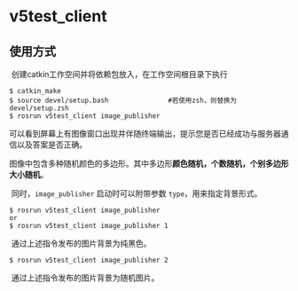 # v5test_client

## 使用方式	

​	创建catkin工作空间并将依赖包放入，在工作空间根目录下执行

```shell
$ catkin_make
$ source devel/setup.bash 				#若使用zsh，则替换为 devel/setup.zsh
$ rosrun v5test_client image_publisher
```

​	可以看到屏幕上有图像窗口出现并伴随终端输出，提示您是否已经成功与服务器通信以及答案是否正确。

​	图像中包含多种随机颜色的多边形。其中多边形**颜色随机，个数随机，个别多边形大小随机**。

​	同时，`image_publisher` 启动时可以附带参数 `type`，用来指定背景形式。

```shell
$ rosrun v5test_client image_publisher
or
$ rosrun v5test_client image_publisher 1
```

​	通过上述指令发布的图片背景为纯黑色。

```shell
$ rosrun v5test_client image_publisher 2
```

​	通过上述指令发布的图片背景为随机图片。
